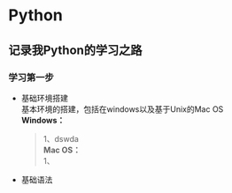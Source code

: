 # Python
## 记录我Python的学习之路
### 学习第一步
* 基础环境搭建  
 基本环境的搭建，包括在windows以及基于Unix的Mac OS  
  **Windows：**  
    >1、dswda  
  **Mac OS：**  
    1、  
* 基础语法
